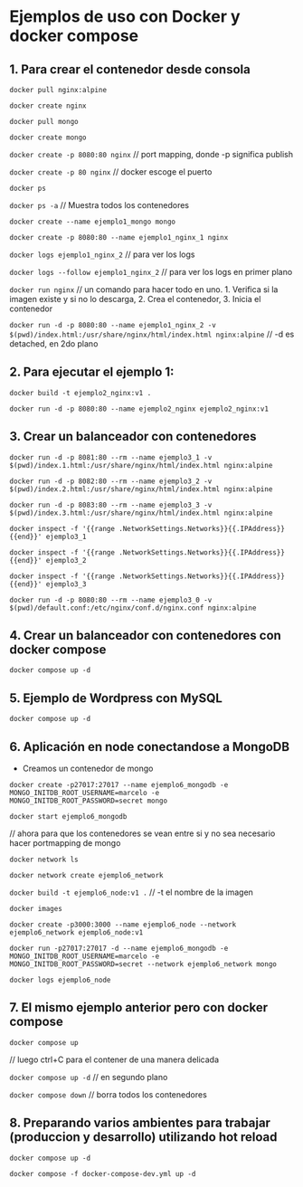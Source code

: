 # Ejemplos de uso con Docker y docker compose

## 1. Para crear el contenedor desde consola

`docker pull nginx:alpine`

`docker create nginx`

`docker pull mongo`

`docker create mongo`

`docker create -p 8080:80 nginx` // port mapping, donde -p significa publish

`docker create -p 80 nginx` // docker escoge el puerto

`docker ps`

`docker ps -a` // Muestra todos los contenedores

`docker create --name ejemplo1_mongo mongo`

`docker create -p 8080:80 --name ejemplo1_nginx_1 nginx`

`docker logs ejemplo1_nginx_2` // para ver los logs

`docker logs --follow ejemplo1_nginx_2` // para ver los logs en primer plano


`docker run nginx` // un comando para hacer todo en uno. 1. Verifica si la imagen existe y si no lo descarga, 2. Crea el contenedor, 3. Inicia el contenedor

`docker run -d -p 8080:80 --name ejemplo1_nginx_2 -v $(pwd)/index.html:/usr/share/nginx/html/index.html nginx:alpine` // -d es detached, en 2do plano

## 2. Para ejecutar el ejemplo 1:

`docker build -t ejemplo2_nginx:v1 .`

`docker run -d -p 8080:80 --name ejemplo2_nginx ejemplo2_nginx:v1`

## 3. Crear un balanceador con contenedores

`docker run -d -p 8081:80 --rm --name ejemplo3_1 -v $(pwd)/index.1.html:/usr/share/nginx/html/index.html nginx:alpine`

`docker run -d -p 8082:80 --rm --name ejemplo3_2 -v $(pwd)/index.2.html:/usr/share/nginx/html/index.html nginx:alpine`

`docker run -d -p 8083:80 --rm --name ejemplo3_3 -v $(pwd)/index.3.html:/usr/share/nginx/html/index.html nginx:alpine`

`docker inspect -f '{{range .NetworkSettings.Networks}}{{.IPAddress}}{{end}}' ejemplo3_1`

`docker inspect -f '{{range .NetworkSettings.Networks}}{{.IPAddress}}{{end}}' ejemplo3_2`

`docker inspect -f '{{range .NetworkSettings.Networks}}{{.IPAddress}}{{end}}' ejemplo3_3`

`docker run -d -p 8080:80 --rm --name ejemplo3_0 -v $(pwd)/default.conf:/etc/nginx/conf.d/nginx.conf nginx:alpine`

## 4. Crear un balanceador con contenedores con docker compose

`docker compose up -d`

## 5. Ejemplo de Wordpress con MySQL

`docker compose up -d`

## 6. Aplicación en node conectandose a MongoDB

- Creamos un contenedor de mongo

`docker create -p27017:27017 --name ejemplo6_mongodb -e MONGO_INITDB_ROOT_USERNAME=marcelo -e MONGO_INITDB_ROOT_PASSWORD=secret mongo`

`docker start ejemplo6_mongodb`

// ahora para que los contenedores se vean entre si y no sea necesario hacer portmapping de mongo

`docker network ls`

`docker network create ejemplo6_network`

`docker build -t ejemplo6_node:v1 .`   // -t el nombre de la imagen

`docker images`

`docker create -p3000:3000 --name ejemplo6_node --network ejemplo6_network ejemplo6_node:v1`

`docker run -p27017:27017 -d --name ejemplo6_mongodb -e MONGO_INITDB_ROOT_USERNAME=marcelo -e MONGO_INITDB_ROOT_PASSWORD=secret --network ejemplo6_network mongo`

`docker logs ejemplo6_node`

## 7. El mismo ejemplo anterior pero con docker compose

`docker compose up`

// luego ctrl+C para el contener de una manera delicada


`docker compose up -d` // en segundo plano

`docker compose down` // borra todos los contenedores

## 8. Preparando varios ambientes para trabajar (produccion y desarrollo) utilizando hot reload

`docker compose up -d`

`docker compose -f docker-compose-dev.yml up -d`

